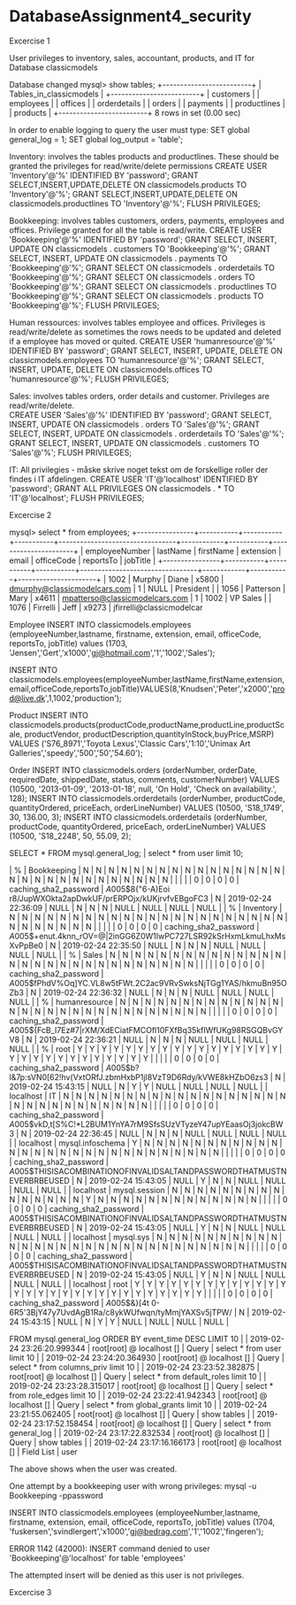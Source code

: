 # DatabaseAssignment4_security

Excercise 1 

User privileges to inventory, sales, accountant, products, and IT for Database classicmodels  

Database changed
mysql> show tables;
+-------------------------+
| Tables_in_classicmodels |
+-------------------------+
| customers               |
| employees               |
| offices                 |
| orderdetails            |
| orders                  |
| payments                |
| productlines            |
| products                |
+-------------------------+
8 rows in set (0.00 sec)


In order to enable logging to query the user must type:
SET global general_log = 1;
SET global log_output = 'table';


Inventory:  involves the tables products and productlines. These should be granted the privileges for read/write/delete permissions
    CREATE USER 'Inventory'@'%' IDENTIFIED BY 'password';
    GRANT SELECT,INSERT,UPDATE,DELETE  ON classicmodels.products TO 'Inventory'@'%';
    GRANT SELECT,INSERT,UPDATE,DELETE  ON classicmodels.productlines TO 'Inventory'@'%';
    FLUSH PRIVILEGES; 

Bookkeeping: involves tables customers, orders, payments, employees and offices. Privilege granted for all the table is read/write. 
    CREATE USER 'Bookkeeping'@'%' IDENTIFIED BY 'password';
    GRANT SELECT, INSERT, UPDATE ON classicmodels . customers TO 'Bookkeeping'@'%';
    GRANT SELECT, INSERT, UPDATE ON classicmodels . payments TO 'Bookkeeping'@'%';
    GRANT SELECT ON classicmodels . orderdetails TO 'Bookkeeping'@'%';
    GRANT SELECT ON classicmodels . orders TO 'Bookkeeping'@'%';
    GRANT SELECT ON classicmodels . productlines TO 'Bookkeeping'@'%';
    GRANT SELECT ON classicmodels . products TO 'Bookkeeping'@'%';
    FLUSH PRIVILEGES;

Human ressources: involves tables employee and offices. Privileges is read/write/delete as sometimes the rows needs to be updated and deleted if a employee has moved or quited.
    CREATE USER 'humanresource'@'%' IDENTIFIED BY 'password';
    GRANT SELECT, INSERT, UPDATE, DELETE ON classicmodels.employees TO 'humanresource'@'%';
    GRANT SELECT, INSERT, UPDATE, DELETE ON classicmodels.offices TO 'humanresource'@'%';
    FLUSH PRIVILEGES;  


Sales: involves tables orders, order details and customer. Privileges are read/write/delete.  
    CREATE USER 'Sales'@'%' IDENTIFIED BY 'password';
    GRANT SELECT, INSERT, UPDATE ON classicmodels . orders TO 'Sales'@'%';
    GRANT SELECT, INSERT, UPDATE ON classicmodels . orderdetails TO 'Sales'@'%';
    GRANT SELECT, INSERT, UPDATE ON classicmodels . customers TO 'Sales'@'%';
    FLUSH PRIVILEGES;

IT: All privilegies  - måske skrive noget tekst om de forskellige roller der findes i IT afdelingen.
    CREATE USER 'IT'@'localhost' IDENTIFIED BY 'password';
    GRANT ALL PRIVILEGES ON classicmodels . * TO 'IT'@'localhost';
    FLUSH PRIVILEGES;

Excercise 2

mysql> select * from employees;
+----------------+-----------+-----------+-----------+---------------------------------+------------+-----------+----------------------+
| employeeNumber | lastName  | firstName | extension | email                           | officeCode | reportsTo | jobTitle             |
+----------------+-----------+-----------+-----------+---------------------------------+------------+-----------+----------------------+
|           1002 | Murphy    | Diane     | x5800     | dmurphy@classicmodelcars.com    | 1          |      NULL | President            |
|           1056 | Patterson | Mary      | x4611     | mpatterso@classicmodelcars.com  | 1          |      1002 | VP Sales             |
|           1076 | Firrelli  | Jeff      | x9273     | jfirrelli@classicmodelcar


Employee
INSERT INTO classicmodels.employees (employeeNumber,lastname, firstname, extension, email, officeCode, reportsTo, jobTitle) values (1703, 'Jensen','Gert','x1000','gj@hotmail.com','1','1002','Sales');

INSERT INTO classicmodels.employees(employeeNumber,lastName,firstName,extension,email,officeCode,reportsTo,jobTitle)VALUES(8,'Knudsen','Peter','x2000','prod@live.dk',1,1002,'production');


Product
INSERT INTO classicmodels.products(productCode,productName,productLine,productScale, productVendor, productDescription,quantityInStock,buyPrice,MSRP) 
 VALUES ('S76_8971','Toyota Lexus','Classic Cars','1:10','Unimax Art Galleries','speedy','500','50','54.60');

Order
INSERT INTO classicmodels.orders (orderNumber, orderDate, requiredDate, shippedDate, status, comments, customerNumber) VALUES (10500, '2013-01-09', '2013-01-18', null, 'On Hold', 'Check on availability.', 128);
INSERT INTO classicmodels.orderdetails (orderNumber, productCode, quantityOrdered, priceEach, orderLineNumber) VALUES (10500, 'S18_1749', 30, 136.00, 3);
INSERT INTO classicmodels.orderdetails (orderNumber, productCode, quantityOrdered, priceEach, orderLineNumber) VALUES (10500, 'S18_2248', 50, 55.09, 2);


SELECT * FROM mysql.general_log;
                                                                    |
select * from user limit 10;

| %         | Bookkeeping      | N           | N           | N           | N           | N           | N         | N           | N             | N            | N         | N          | N               | N          | N          | N            | N          | N                     | N                | N            | N               | N                | N                | N              | N                   | N                  | N                | N          | N            | N                      |          |            |             |              |             0 |           0 |               0 |                    0 | caching_sha2_password | $A$005$8{"6-A)Eoi r8/JupWXOkta2apDwkUF/prERPOjx/kUKjrvfvEBgoFC3 | N                | 2019-02-24 22:36:09   |              NULL | N              | N                | N              |                   NULL |                NULL | NULL                     | NULL            |
| %         | Inventory        | N           | N           | N           | N           | N           | N         | N           | N             | N            | N         | N          | N               | N          | N          | N            | N          | N                     | N                | N            | N               | N                | N                | N              | N                   | N                  | N                | N          | N            | N                      |          |            |             |              |             0 |           0 |               0 |                    0 | caching_sha2_password | $A$005$+enut.4knn_rOV=@|2inGG6Z0W1IwPC727LSR92kSrHxmLkmuLhxMsXvPpBe0 | N                | 2019-02-24 22:35:50   |              NULL | N              | N                | N              |                   NULL |                NULL | NULL                     | NULL            |
| %         | Sales            | N           | N           | N           | N           | N           | N         | N           | N             | N            | N         | N          | N               | N          | N          | N            | N          | N                     | N                | N            | N               | N                | N                | N              | N                   | N                  | N                | N          | N            | N                      |          |            |             |              |             0 |           0 |               0 |                    0 | caching_sha2_password | $A$005$fPhdV%Oq]YC.VL8w5tFWt.2C2ac9VRvSwksNjTGg1YAS/hkmuBn95OZb3 | N                | 2019-02-24 22:36:32   |              NULL | N              | N                | N              |                   NULL |                NULL | NULL                     | NULL            |
| %         | humanresource    | N           | N           | N           | N           | N           | N         | N           | N             | N            | N         | N          | N               | N          | N          | N            | N          | N                     | N                | N            | N               | N                | N                | N              | N                   | N                  | N                | N          | N            | N                      |          |            |             |              |             0 |           0 |               0 |                    0 | caching_sha2_password | $A$005${FcB_I7Ez#7|rXM/XdECiatFMCOfl10FXfBq35kfIWfUKg98RSGQBvGYV8 | N                | 2019-02-24 22:36:21   |              NULL | N              | N                | N              |                   NULL |                NULL | NULL                     | NULL            |
| %         | root             | Y           | Y           | Y           | Y           | Y           | Y         | Y           | Y             | Y            | Y         | Y          | Y               | Y          | Y          | Y            | Y          | Y                     | Y                | Y            | Y               | Y                | Y                | Y              | Y                   | Y                  | Y                | Y          | Y            | Y                      |          |            |             |              |             0 |           0 |               0 |                    0 | caching_sha2_password | $A$005$b?l&7p:sVN0[62!hv(VxtORfJ.zbmHxbP1jI8VzT9D6Rdy/kVWE8kHZbO6zs3 | N                | 2019-02-24 15:43:15   |              NULL | N              | Y                | Y              |                   NULL |                NULL | NULL                     | NULL            |
| localhost | IT               | N           | N           | N           | N           | N           | N         | N           | N             | N            | N         | N          | N               | N          | N          | N            | N          | N                     | N                | N            | N               | N                | N                | N              | N                   | N                  | N                | N          | N            | N                      |          |            |             |              |             0 |           0 |               0 |                    0 | caching_sha2_password | $A$005$vkD,t[S%C!*L2BUM1YnYA7rM9SfsSUzVTyzeY47upYEaasOj3jokcBW3 | N                | 2019-02-24 22:36:45   |              NULL | N              | N                | N              |                   NULL |                NULL | NULL                     | NULL            |
| localhost | mysql.infoschema | Y           | N           | N           | N           | N           | N         | N           | N             | N            | N         | N          | N               | N          | N          | N            | N          | N                     | N                | N            | N               | N                | N                | N              | N                   | N                  | N                | N          | N            | N                      |          |            |             |              |             0 |           0 |               0 |                    0 | caching_sha2_password | $A$005$THISISACOMBINATIONOFINVALIDSALTANDPASSWORDTHATMUSTNEVERBRBEUSED | N                | 2019-02-24 15:43:05   |              NULL | Y              | N                | N              |                   NULL |                NULL | NULL                     | NULL            |
| localhost | mysql.session    | N           | N           | N           | N           | N           | N         | N           | N             | N            | N         | N          | N               | N          | N          | N            | Y          | N                     | N                | N            | N               | N                | N                | N              | N                   | N                  | N                | N          | N            | N                      |          |            |             |              |             0 |           0 |               0 |                    0 | caching_sha2_password | $A$005$THISISACOMBINATIONOFINVALIDSALTANDPASSWORDTHATMUSTNEVERBRBEUSED | N                | 2019-02-24 15:43:05   |              NULL | Y              | N                | N              |                   NULL |                NULL | NULL                     | NULL            |
| localhost | mysql.sys        | N           | N           | N           | N           | N           | N         | N           | N             | N            | N         | N          | N               | N          | N          | N            | N          | N                     | N                | N            | N               | N                | N                | N              | N                   | N                  | N                | N          | N            | N                      |          |            |             |              |             0 |           0 |               0 |                    0 | caching_sha2_password | $A$005$THISISACOMBINATIONOFINVALIDSALTANDPASSWORDTHATMUSTNEVERBRBEUSED | N                | 2019-02-24 15:43:05   |              NULL | Y              | N                | N              |                   NULL |                NULL | NULL                     | NULL            |
| localhost | root             | Y           | Y           | Y           | Y           | Y           | Y         | Y           | Y             | Y            | Y         | Y          | Y               | Y          | Y          | Y            | Y          | Y                     | Y                | Y            | Y               | Y                | Y                | Y              | Y                   | Y                  | Y                | Y          | Y            | Y                      |          |            |             |              |             0 |           0 |               0 |                    0 | caching_sha2_password | $A$005$&}[4t
                                             0-6R5'3BjY47y7UvdAgB1Ra/c8ykWUfwqn/tyMmjYAXSv5jTPW/ | N                | 2019-02-24 15:43:15   |              NULL | N              | Y                | Y              |                   NULL |                NULL | NULL                     | NULL            |


FROM mysql.general_log
ORDER BY event_time DESC
LIMIT 10 |
| 2019-02-24 23:26:20.999344 | root[root] @ localhost [] | Query        | select * from user limit 10                                                                                    |
| 2019-02-24 23:24:20.364930 | root[root] @ localhost [] | Query        | select * from columns_priv limit 10                                                                            |
| 2019-02-24 23:23:52.382875 | root[root] @ localhost [] | Query        | select * from default_roles limit 10                                                                           |
| 2019-02-24 23:23:28.315017 | root[root] @ localhost [] | Query        | select * from role_edges limit 10                                                                              |
| 2019-02-24 23:22:41.942343 | root[root] @ localhost [] | Query        | select * from global_grants limit 10                                                                           |
| 2019-02-24 23:21:55.062405 | root[root] @ localhost [] | Query        | show tables                                                                                                    |
| 2019-02-24 23:17:52.158454 | root[root] @ localhost [] | Query        | select * from general_log                                                                                      |
| 2019-02-24 23:17:22.832534 | root[root] @ localhost [] | Query        | show tables                                                                                                    |
| 2019-02-24 23:17:16.166173 | root[root] @ localhost [] | Field List   | user             


The above shows when the user was created.

One attempt by a bookkeeping user with wrong privileges:
mysql -u Bookkeeping -ppassword

INSERT INTO classicmodels.employees (employeeNumber,lastname, firstname, extension, email, officeCode, reportsTo, jobTitle) values (1704, 'fuskersen','svindlergert','x1000','gj@bedrag.com','1','1002','fingeren');

ERROR 1142 (42000): INSERT command denied to user 'Bookkeeping'@'localhost' for table 'employees'

The attempted insert will be denied as this user is not privileges. 

Excercise 3





